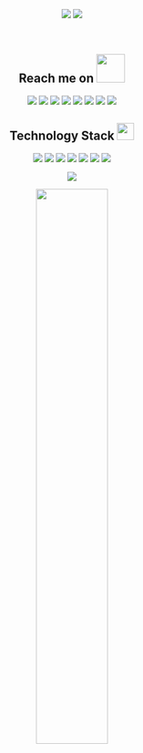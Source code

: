 <p align = "center">
  <img src = "https://github-readme-stats.vercel.app/api?username=acu715&show_icons=true&theme=tokyonight&line_height=27">
  <img src = "https://github-readme-stats.vercel.app/api/top-langs/?username=acu715&theme=radical">
</p>
<img scr = "https://github-profile-trophy.vercel.app/?username=acu715&theme=nord">
<img scr = "https://quotes-github-readme.vercel.app/api?type=horizo​​ntal&theme=catppuccin_mocha">

<h2 align="center">Reach me on <img src="https://media.giphy.com/media/mGcNjsfWAjY5AEZNw6/giphy.gif" width="50"></h2>
<p align="center">
<img src="https://img.shields.io/badge/-JavaScript-black?style=flat-square&logo=javascript"/>
<img src="https://img.shields.io/badge/-Nodejs-black?style=flat-square&logo=Node.js"/>
<img src="https://img.shields.io/badge/-Expressjs-black?style=flat-square&logo=Express.js"/>
<img src="https://img.shields.io/badge/-React-black?style=flat-square&logo=react"/>
<img src="https://img.shields.io/badge/-MongoDB-black?style=flat-square&logo=mongodb"/>
<img src="https://img.shields.io/badge/-MySQL-black?style=flat-square&logo=mysql"/>
<img src="https://img.shields.io/badge/-Git-black?style=flat-square&logo=git"/>
<img src="https://img.shields.io/badge/-GitHub-black?style=flat-square&logo=github"/>
</p>
<p align="center">
<h2 align="center">Technology Stack <img src="https://media.giphy.com/media/WUlplcMpOCEmTGBtBW/giphy.gif" width="30"></h2>


<p align="center">
<img src="https://img.shields.io/badge/C-00599C?style=flat-square&logo=c&logoColor=white"/>
<img src="https://img.shields.io/badge/-java-E34A86?style=flat-square&logo=java"/>
<img src="https://img.shields.io/badge/-C++-00599C?style=flat-square&logo=c"/>
<img src="https://img.shields.io/badge/-HTML5-E34F26?style=flat-square&logo=html5&logoColor=white"/>
<img src="https://img.shields.io/badge/-CSS3-1572B6?style=flat-square&logo=css3"/>
<img src="https://img.shields.io/badge/-Bootstrap-563D7C?style=flat-square&logo=bootstrap"/>
<img src="https://img.shields.io/badge/-Heroku-430098?style=flat-square&logo=heroku"/>
</p>


 
<p align = "center">
 <img src="https://activity-graph.herokuapp.com/graph?username=acu715&theme=redical">
</p>

<p align = "center">
<img width="50%" src="https://github-readme-streak-stats.herokuapp.com/?user=acu715&show_icons=true&locale=en&layout=compact&theme=radical&line_height=0" />
</p>
